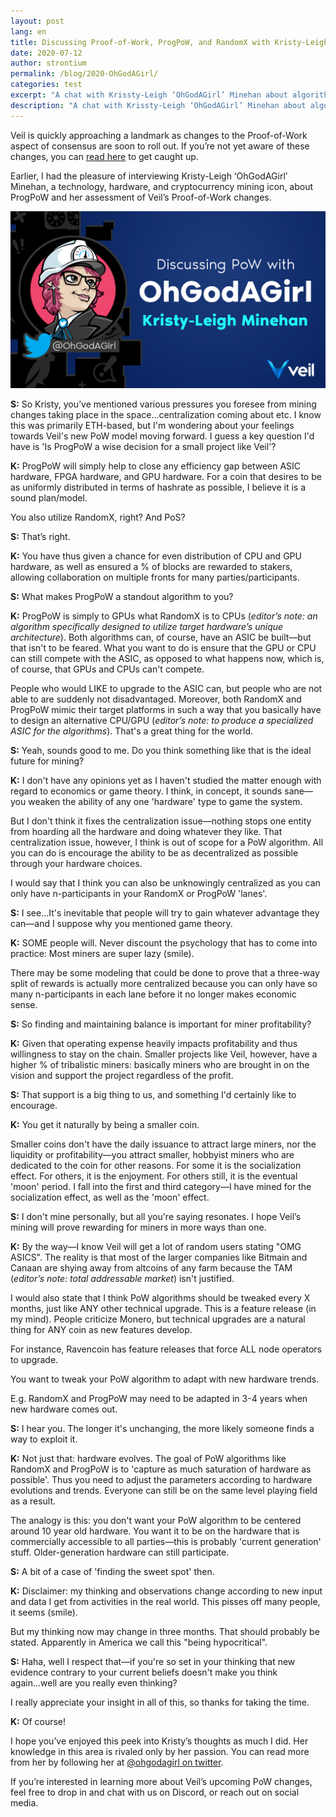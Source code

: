 ```yaml
---
layout: post
lang: en
title: Discussing Proof-of-Work, ProgPoW, and RandomX with Kristy-Leigh ‘OhGodAGirl’ Minehan
date: 2020-07-12
author: strontium
permalink: /blog/2020-OhGodAGirl/
categories: test
excerpt: "A chat with Krissty-Leigh ‘OhGodAGirl’ Minehan about algorithms."
description: "A chat with Krissty-Leigh ‘OhGodAGirl’ Minehan about algorithms."
---
```


Veil is quickly approaching a landmark as changes to the Proof-of-Work aspect of consensus are soon to roll out. If you’re not yet aware of these changes, you can [read here](https://veil-project.com/blog/2019-future-consensus/) to get caught up.

Earlier, I had the pleasure of interviewing Kristy-Leigh ‘OhGodAGirl’ Minehan, a technology, hardware, and cryptocurrency mining icon, about ProgPoW and her assessment of Veil’s Proof-of-Work changes.

![](/uploads/blog/2020-07-12-ohgodagirl.png)

**S:** So Kristy, you’ve mentioned various pressures you foresee from mining changes taking place in the space...centralization coming about etc. I know this was primarily ETH-based, but I'm wondering about your feelings towards Veil's new PoW model moving forward. I guess a key question I'd have is 'Is ProgPoW a wise decision for a small project like Veil'?

**K:** ProgPoW will simply help to close any efficiency gap between ASIC hardware, FPGA hardware, and GPU hardware. For a coin that desires to be as uniformly distributed in terms of hashrate as possible, I believe it is a sound plan/model.

You also utilize RandomX, right? And PoS?

**S:** That’s right.

**K:** You have thus given a chance for even distribution of CPU and GPU hardware, as well as ensured a % of blocks are rewarded to stakers, allowing collaboration on multiple fronts for many parties/participants.

**S:** What makes ProgPoW a standout algorithm to you?

**K:** ProgPoW is simply to GPUs what RandomX is to CPUs (*editor’s note: an algorithm specifically designed to utilize target hardware’s unique architecture*). Both algorithms can, of course, have an ASIC be built—but that isn't to be feared. What you want to do is ensure that the GPU or CPU can still compete with the ASIC, as opposed to what happens now, which is, of course, that GPUs and CPUs can't compete.

People who would LIKE to upgrade to the ASIC can, but people who are not able to are suddenly not disadvantaged. Moreover, both RandomX and ProgPoW mimic their target platforms in such a way that you basically have to design an alternative CPU/GPU (*editor’s note: to produce a specialized ASIC for the algorithms*). That's a great thing for the world.

**S:** Yeah, sounds good to me. Do you think something like that is the ideal future for mining?

**K:** I don't have any opinions yet as I haven't studied the matter enough with regard to economics or game theory. I think, in concept, it sounds sane—you weaken the ability of any one 'hardware' type to game the system.

But I don't think it fixes the centralization issue—nothing stops one entity from hoarding all the hardware and doing whatever they like. That centralization issue, however, I think is out of scope for a PoW algorithm. All you can do is encourage the ability to be as decentralized as possible through your hardware choices.

I would say that I think you can also be unknowingly centralized as you can only have n-participants in your RandomX or ProgPoW 'lanes'.

**S:** I see...It's inevitable that people will try to gain whatever advantage they can—and I suppose why you mentioned game theory.

**K:** SOME people will. Never discount the psychology that has to come into practice: Most miners are super lazy (smile).

There may be some modeling that could be done to prove that a three-way split of rewards is actually more centralized because you can only have so many n-participants in each lane before it no longer makes economic sense.

**S:** So finding and maintaining balance is important for miner profitability?

**K:** Given that operating expense heavily impacts profitability and thus willingness to stay on the chain. Smaller projects like Veil, however, have a higher % of tribalistic miners: basically miners who are brought in on the vision and support the project regardless of the profit.

**S:** That support is a big thing to us, and something I'd certainly like to encourage.

**K:** You get it naturally by being a smaller coin.

Smaller coins don't have the daily issuance to attract large miners, nor the liquidity or profitability—you attract smaller, hobbyist miners who are dedicated to the coin for other reasons. For some it is the socialization effect. For others, it is the enjoyment. For others still, it is the eventual 'moon' period. I fall into the first and third category—I have mined for the socialization effect, as well as the 'moon' effect.

**S:** I don't mine personally, but all you're saying resonates. I hope Veil’s mining will prove rewarding for miners in more ways than one.

**K:** By the way—I know Veil will get a lot of random users stating "OMG ASICS". The reality is that most of the larger companies like Bitmain and Canaan are shying away from altcoins of any farm because the TAM (*editor’s note: total addressable market*) isn't justified.

I would also state that I think PoW algorithms should be tweaked every X months, just like ANY other technical upgrade. This is a feature release (in my mind). People criticize Monero, but technical upgrades are a natural thing for ANY coin as new features develop.

For instance, Ravencoin has feature releases that force ALL node operators to upgrade.

You want to tweak your PoW algorithm to adapt with new hardware trends.

E.g. RandomX and ProgPoW may need to be adapted in 3-4 years when new hardware comes out.

**S:** I hear you. The longer it's unchanging, the more likely someone finds a way to exploit it.

**K:** Not just that: hardware evolves. The goal of PoW algorithms like RandomX and ProgPoW is to 'capture as much saturation of hardware as possible'. Thus you need to adjust the parameters according to hardware evolutions and trends. Everyone can still be on the same level playing field as a result.

The analogy is this: you don't want your PoW algorithm to be centered around 10 year old hardware. You want it to be on the hardware that is commercially accessible to all parties—this is probably 'current generation' stuff. Older-generation hardware can still participate.

**S:** A bit of a case of 'finding the sweet spot' then.

**K:** Disclaimer: my thinking and observations change according to new input and data I get from activities in the real world. This pisses off many people, it seems (smile).

But my thinking now may change in three months. That should probably be stated. Apparently in America we call this "being hypocritical".

**S:** Haha, well I respect that—if you're so set in your thinking that new evidence contrary to your current beliefs doesn't make you think again...well are you really even thinking?

I really appreciate your insight in all of this, so thanks for taking the time.

**K:** Of course!

I hope you’ve enjoyed this peek into Kristy’s thoughts as much I did. Her knowledge in this area is rivaled only by her passion. You can read more from her by following her at [@ohgodagirl on twitter]( https://twitter.com/ohgodagirl).

If you’re interested in learning more about Veil’s upcoming PoW changes, feel free to drop in and chat with us on Discord, or reach out on social media.